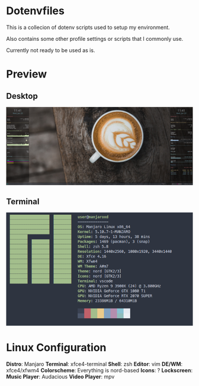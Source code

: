 # Dotenvfiles

This is a collecion of dotenv scripts used to setup my environment.

Also contains some other profile settings or scripts that I commonly use.

Currently not ready to be used as is.


# Preview

## Desktop
![Desktop](/desktop.png?raw=true "Desktop")

## Terminal
![Terminal](/terminal.png?raw=true "Terminal")


# Linux Configuration

**Distro**: Manjaro
**Terminal**: xfce4-terminal
**Shell**: zsh
**Editor**: vim
**DE/WM**: xfce4/xfwm4
**Colorscheme**: Everything is nord-based
**Icons**: ?
**Lockscreen**: 
**Music Player**: Audacious
**Video Player**: mpv

